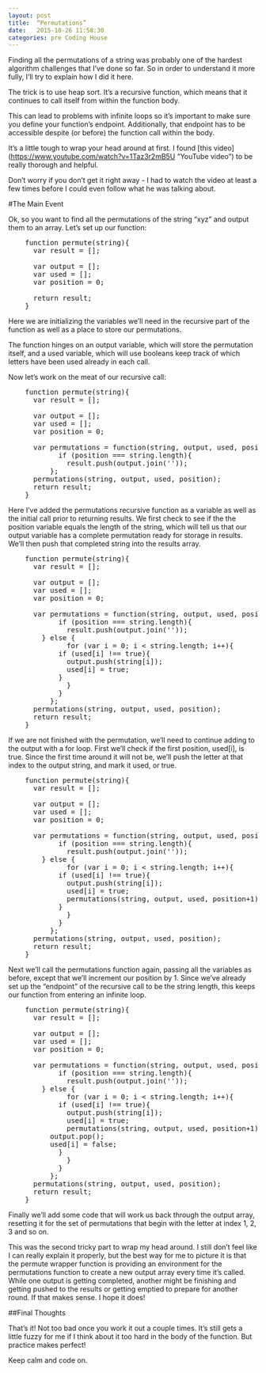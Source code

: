 ```yaml
---
layout: post
title:  “Permutations”
date:   2015-10-26 11:58:30
categories: pre Coding House
---
```


Finding all the permutations of a string was probably one of the hardest algorithm challenges that I’ve done so far. So in order to understand it more fully, I’ll try to explain how I did it here.

The trick is to use heap sort. It’s a recursive function, which means that it continues to call itself from within the function body. 

This can lead to problems with infinite loops so it’s important to make sure you define your function’s endpoint. Additionally, that endpoint has to be accessible despite (or before) the function call within the body.

It’s a little tough to wrap your head around at first. I found [this video](https://www.youtube.com/watch?v=1Taz3r2mB5U “YouTube video”) to be really thorough and helpful.

Don’t worry if you don’t get it right away - I had to watch the video at least a few times before I could even follow what he was talking about.

#The Main Event

Ok, so you want to find all the permutations of the string “xyz” and output them to an array. Let’s set up our function:

<pre>
	function permute(string){
  	  var result = [];
	
  	  var output = [];
  	  var used = [];
  	  var position = 0;
  	
  	  return result;
	}
</pre>
Here we are initializing the variables we’ll need in the recursive part of the function as well as a place to store our permutations.

The function hinges on an output variable, which will store the permutation itself, and a used variable, which will use booleans keep track of which letters have been used already in each call.

Now let’s work on the meat of our recursive call:
<pre>
	function permute(string){
  	  var result = [];
  	
  	  var output = [];
  	  var used = [];
  	  var position = 0;
  	
  	  var permutations = function(string, output, used, position){
    	    if (position === string.length){
    	      result.push(output.join(''));
          };
  	  permutations(string, output, used, position);
  	  return result;
	}
</pre>
Here I’ve added the permutations recursive function as a variable as well as the initial call prior to returning results. We first check to see if the the position variable equals the length of the string, which will tell us that our output variable has a complete permutation ready for storage in results. We’ll then push that completed string into the results array.
<pre>
	function permute(string){
  	  var result = [];
  	
  	  var output = [];
  	  var used = [];
  	  var position = 0;
  	
  	  var permutations = function(string, output, used, position){
    	    if (position === string.length){
    	      result.push(output.join(''));
	    } else {
      	      for (var i = 0; i < string.length; i++){
        	if (used[i] !== true){
          	  output.push(string[i]);
          	  used[i] = true;
        	}
      	      }
    	    }
          };
  	  permutations(string, output, used, position);
  	  return result;
	}
</pre>
If we are not finished with the permutation, we’ll need to continue adding to the output with a for loop. First we’ll check if the first position, used[i], is true. Since the first time around it will not be, we’ll push the letter at that index to the output string, and mark it used, or true.
<pre>
	function permute(string){
  	  var result = [];
  	
  	  var output = [];
  	  var used = [];
  	  var position = 0;
  	
  	  var permutations = function(string, output, used, position){
    	    if (position === string.length){
    	      result.push(output.join(''));
	    } else {
      	      for (var i = 0; i < string.length; i++){
        	if (used[i] !== true){
          	  output.push(string[i]);
          	  used[i] = true;
          	  permutations(string, output, used, position+1);
        	}
      	      }
    	    }
          };
  	  permutations(string, output, used, position);
  	  return result;
	}
</pre>
Next we’ll call the permutations function again, passing all the variables as before, except that we’ll increment our position by 1. Since we’ve already set up the “endpoint” of the recursive call to be the string length, this keeps our function from entering an infinite loop.
<pre>
	function permute(string){
  	  var result = [];
  	
  	  var output = [];
  	  var used = [];
  	  var position = 0;
  	
  	  var permutations = function(string, output, used, position){
    	    if (position === string.length){
    	      result.push(output.join(''));
	    } else {
      	      for (var i = 0; i < string.length; i++){
        	if (used[i] !== true){
          	  output.push(string[i]);
          	  used[i] = true;
          	  permutations(string, output, used, position+1);
		  output.pop();
		  used[i] = false;
        	}
      	      }
    	    }
          };
  	  permutations(string, output, used, position);
  	  return result;
	}
</pre>
Finally we’ll add some code that will work us back through the output array, resetting it for the set of permutations that begin with the letter at index 1, 2, 3 and so on.

This was the second tricky part to wrap my head around. I still don’t feel like I can really explain it properly, but the best way for me to picture it is that the permute wrapper function is providing an environment for the permutations function to create a new output array every time it’s called. While one output is getting completed, another might be finishing and getting pushed to the results or getting emptied to prepare for another round. If that makes sense. I hope it does!

##Final Thoughts

That’s it! Not too bad once you work it out a couple times. It’s still gets a little fuzzy for me if I think about it too hard in the body of the function. But practice makes perfect!

Keep calm and code on.